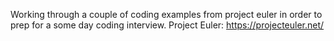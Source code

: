 Working through a couple of coding examples from project euler in order to prep for a some day coding interview. Project Euler: https://projecteuler.net/
